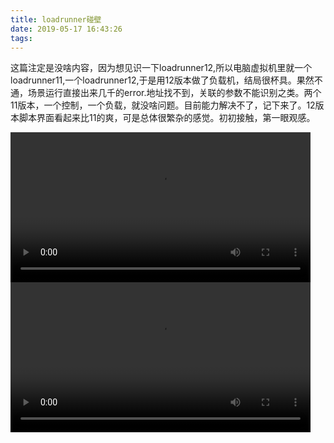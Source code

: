 ```yaml
---
title: loadrunner碰壁
date: 2019-05-17 16:43:26
tags:
---
```


 这篇注定是没啥内容，因为想见识一下loadrunner12,所以电脑虚拟机里就一个loadrunner11,一个loadrunner12,于是用12版本做了负载机，结局很杯具。果然不通，场景运行直接出来几千的error.地址找不到，关联的参数不能识别之类。两个11版本，一个控制，一个负载，就没啥问题。目前能力解决不了，记下来了。12版本脚本界面看起来比11的爽，可是总体很繁杂的感觉。初初接触，第一眼观感。

<video src="panda5.mp4" height="240" controls="controls" autoplay="autoplay"></video><video src="panda6.mp4" height="240" controls="controls" autoplay="autoplay"></video>

